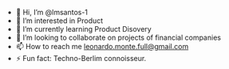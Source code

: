 - 👋 Hi, I’m @lmsantos-1
- 👀 I’m interested in Product
- 🌱 I’m currently learning Product Disovery
- 💞️ I’m looking to collaborate on projects of financial companies
- 📫 How to reach me leonardo.monte.full@gmail.com
- ⚡ Fun fact: Techno-Berlim connoisseur.

<!---
lmsantos-1/lmsantos-1 is a ✨ special ✨ repository because its `README.md` (this file) appears on your GitHub profile.
You can click the Preview link to take a look at your changes.
--->
